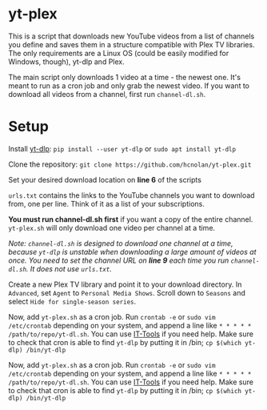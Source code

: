# yt-plex
This is a script that downloads new YouTube videos from a list of channels you define and saves them in a structure compatible with Plex TV libraries. The only requirements are a Linux OS (could be easily modified for Windows, though), yt-dlp and Plex.

The main script only downloads 1 video at a time - the newest one. It's meant to run as a cron job and only grab the newest video. If you want to download all videos from a channel, first run `channel-dl.sh`. 

# Setup
Install [yt-dlp](https://github.com/yt-dlp/yt-dlp): `pip install --user yt-dlp` or `sudo apt install yt-dlp`

Clone the repository: `git clone https://github.com/hcnolan/yt-plex.git`

Set your desired download location on **line 6** of the scripts

`urls.txt` contains the links to the YouTube channels you want to download from, one per line. Think of it as a list of your subscriptions. 

**You must run channel-dl.sh first** if you want a copy of the entire channel. `yt-plex.sh` will only download one video per channel at a time.

*Note: `channel-dl.sh` is designed to download one channel at a time, because `yt-dlp` is unstable when downloading a large amount of videos at once. You need to set the channel URL on **line 9** each time you run `channel-dl.sh`. It does not use `urls.txt`.*

Create a new Plex TV library and point it to your download directory. In `Advanced`, set `Agent` to `Personal Media Shows`. Scroll down to `Seasons` and select `Hide for single-season series`. 

Now, add `yt-plex.sh` as a cron job. Run `crontab -e` or `sudo vim /etc/crontab` depending on your system, and append a line like `* * * * * /path/to/repo/yt-dl.sh`. You can use [IT-Tools](https://it-tools.tech/crontab-generator) if you need help. Make sure to check that cron is able to find `yt-dlp` by putting it in /bin; `cp $(which yt-dlp) /bin/yt-dlp`

Now, add `yt-plex.sh` as a cron job. Run `crontab -e` or `sudo vim /etc/crontab` depending on your system, and append a line like `* * * * * /path/to/repo/yt-dl.sh`. You can use [IT-Tools](https://it-tools.tech/crontab-generator) if you need help. Make sure to check that cron is able to find `yt-dlp` by putting it in /bin; `cp $(which yt-dlp) /bin/yt-dlp`
